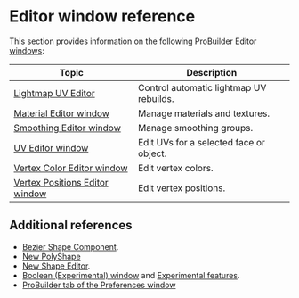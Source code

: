 # Editor window reference

This section provides information on the following ProBuilder Editor [windows](overview-ui.md#pb_editors):

| **Topic** | **Description** |
| --- | --- |
| [Lightmap UV Editor](lightmap-uv.md) | Control automatic lightmap UV rebuilds. |
| [Material Editor window](material-tools.md) | Manage materials and textures. |
| [Smoothing Editor window](smoothing-groups.md) | Manage smoothing groups. |
| [UV Editor window](uv-editor.md) | Edit UVs for a selected face or object. |
| [Vertex Color Editor window](vertex-colors.md) | Edit vertex colors. |
| [Vertex Positions Editor window](vertex-positions.md) | Edit vertex positions. |

## Additional references

* [Bezier Shape Component](workflow-create-bezier).
* [New PolyShape](shape-tool)
* [New Shape Editor](workflow-create-predefined).
* [Boolean (Experimental) window](boolean.md) and [Experimental features](experimental.md).
* [ProBuilder tab of the Preferences window](preferences.md)
